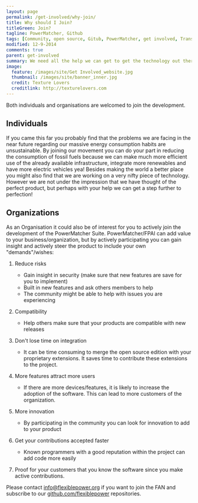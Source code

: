```yaml
---
layout: page
permalink: /get-involved/why-join/
title: Why should I Join?
titleGreen: Join? 
tagline: PowerMatcher, Github
tags: [Community, open source, Gitub, PowerMatcher, get involved, Transactive Energy]
modified: 12-9-2014
comments: true
parent: get-involved
summary: We need all the help we can get to get the technology out there.
image:
  feature: /images/site/Get Involved_website.jpg
  thumbnail: /images/site/banner_inner.jpg
  credit: Texture Lovers
  creditlink: http://texturelovers.com
---
```


Both individuals and organisations are welcomed to join the development.

## Individuals ##

If you came this far you probably find that the problems we are facing in the near future regarding our massive energy consumption habits are unsustainable. By joining our movement you can do your part in reducing the consumption of fossil fuels because we can make much more efficient use of the already available infrastructure, integrate more renewables and have more electric vehicles yea! Besides making the world a better place you might also find that we are working on a very nifty piece of technology. However we are not under the impression that we have thought of the perfect product, but perhaps with your help we can get a step further to perfection!

## Organizations ##
As an Organisation it could also be of interest for you to actively join the development of the PowerMatcher Suite.  PowerMatcher/FPAI can add value to your business/organization, but by actively participating you can gain insight and actively steer the product to include your own "demands"/wishes:

1. Reduce risks
	* Gain insight in security (make sure that new features are save for you to implement)
	* Built in new features and ask others members to help
	* The community might be able to help with issues you are experiencing
	
2. Compatibility
	* Help others make sure that your products are compatible with new releases 

3. Don't lose time on integration
	* It can be time consuming to merge the open source edition with your proprietary extensions. It saves time to 	contribute these extensions to the project.

4. More features attract more users
	* If there are more devices/features, it is likely to increase the adoption of the software. This can lead to more customers of the organization. 

5. More innovation
	* By participating in the community you can look for innovation to add to your product

6. Get your contributions accepted faster
	* Known programmers with a good reputation within the project can add code more easily

7. Proof for your customers that you know the software since you make active contributions.
		
Please contact info@flexiblepower.org if you want to join the FAN and subscribe to our [github.com/flexiblepower](github.com/flexiblepower) repositories.

	
